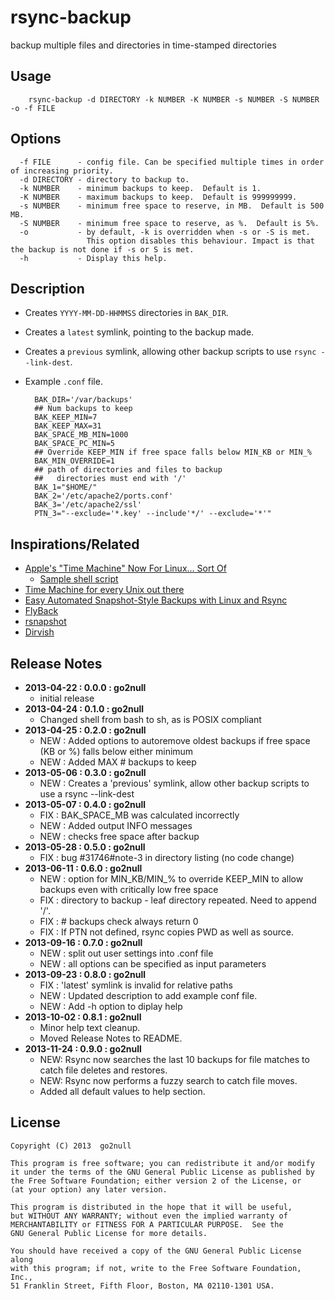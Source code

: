 rsync-backup
============

backup multiple files and directories in time-stamped directories

Usage
-----
        rsync-backup -d DIRECTORY -k NUMBER -K NUMBER -s NUMBER -S NUMBER -o -f FILE

Options
-------
      -f FILE      - config file. Can be specified multiple times in order of increasing priority.
      -d DIRECTORY - directory to backup to.
      -k NUMBER    - minimum backups to keep.  Default is 1.
      -K NUMBER    - maximum backups to keep.  Default is 999999999.
      -s NUMBER    - minimum free space to reserve, in MB.  Default is 500 MB.
      -S NUMBER    - minimum free space to reserve, as %.  Default is 5%.
      -o           - by default, -k is overridden when -s or -S is met.
                     This option disables this behaviour. Impact is that the backup is not done if -s or S is met.
      -h           - Display this help.

Description
-----------
* Creates `YYYY-MM-DD-HHMMSS` directories in `BAK_DIR`.
* Creates a `latest` symlink, pointing to the backup made.
* Creates a `previous` symlink, allowing other backup scripts to use `rsync --link-dest`.
* Example `.conf` file.

        BAK_DIR='/var/backups'
        ## Num backups to keep
        BAK_KEEP_MIN=7
        BAK_KEEP_MAX=31
        BAK_SPACE_MB_MIN=1000
        BAK_SPACE_PC_MIN=5
        ## Override KEEP_MIN if free space falls below MIN_KB or MIN_%
        BAK_MIN_OVERRIDE=1
        ## path of directories and files to backup
        ##   directories must end with '/'
        BAK_1="$HOME/"
        BAK_2='/etc/apache2/ports.conf'
        BAK_3='/etc/apache2/ssl'
        PTN_3="--exclude='*.key' --include'*/' --exclude='*'"

Inspirations/Related
--------------------
* [Apple's "Time Machine" Now For Linux... Sort Of](http://hardware.slashdot.org/story/07/11/07/1451235/apples-time-machine-now-for-linux-sort-of)
  * [Sample shell script](http://hardware.slashdot.org/comments.pl?sid=353197&cid=21271473)
* [Time Machine for every Unix out there](http://blog.interlinked.org/tutorials/rsync_time_machine.html)
* [Easy Automated Snapshot-Style Backups with Linux and Rsync](http://www.mikerubel.org/computers/rsync_snapshots/)
* [FlyBack](https://code.google.com/p/flyback/)
* [rsnapshot](http://www.rsnapshot.org/)
* [Dirvish](http://www.dirvish.org/)

Release Notes
-------------
* **2013-04-22 : 0.0.0 : go2null**
  * initial release
* **2013-04-24 : 0.1.0 : go2null**
  * Changed shell from bash to sh, as is POSIX compliant
* **2013-04-25 : 0.2.0 : go2null**
  * NEW : Added options to autoremove oldest backups if free space (KB or %) falls below either minimum
  * NEW : Added MAX # backups to keep
* **2013-05-06 : 0.3.0 : go2null**
  * NEW : Creates a 'previous' symlink, allow other backup scripts to use a rsync --link-dest
* **2013-05-07 : 0.4.0 : go2null**
  * FIX : BAK_SPACE_MB was calculated incorrectly
  * NEW : Added output INFO messages
  * NEW : checks free space after backup
* **2013-05-28 : 0.5.0 : go2null**
  * FIX : bug #31746#note-3 in directory listing (no code change)
* **2013-06-11 : 0.6.0 : go2null**
  * NEW : option for MIN_KB/MIN_% to override KEEP_MIN to allow backups even with critically low free space
  * FIX : directory to backup - leaf directory repeated. Need to append '/'.
  * FIX : # backups check always return 0
  * FIX : If PTN not defined, rsync copies PWD as well as source.
* **2013-09-16 : 0.7.0 : go2null**
  * NEW : split out user settings into .conf file
  * NEW : all options can be specified as input parameters
* **2013-09-23 : 0.8.0 : go2null**
  * FIX : 'latest' symlink is invalid for relative paths
  * NEW : Updated description to add example conf file.
  * NEW : Add -h option to diplay help
* **2013-10-02 : 0.8.1 : go2null**
  * Minor help text cleanup.
  * Moved Release Notes to README.
* **2013-11-24 : 0.9.0 : go2null**
  * NEW: Rsync now searches the last 10 backups for file matches to catch file deletes and restores.
  * NEW: Rsync now performs a fuzzy search to catch file moves.
  * Added all default values to help section.

License
-------
    Copyright (C) 2013  go2null

    This program is free software; you can redistribute it and/or modify
    it under the terms of the GNU General Public License as published by
    the Free Software Foundation; either version 2 of the License, or
    (at your option) any later version.

    This program is distributed in the hope that it will be useful,
    but WITHOUT ANY WARRANTY; without even the implied warranty of
    MERCHANTABILITY or FITNESS FOR A PARTICULAR PURPOSE.  See the
    GNU General Public License for more details.

    You should have received a copy of the GNU General Public License along
    with this program; if not, write to the Free Software Foundation, Inc.,
    51 Franklin Street, Fifth Floor, Boston, MA 02110-1301 USA.
